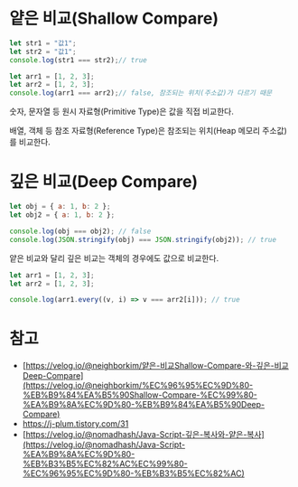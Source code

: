 # 얕은 비교(Shallow Compare)

```jsx
let str1 = "값1";
let str2 = "값1";
console.log(str1 === str2);// true

let arr1 = [1, 2, 3];
let arr2 = [1, 2, 3];
console.log(arr1 === arr2);// false, 참조되는 위치(주소값)가 다르기 때문
```

숫자, 문자열 등 원시 자료형(Primitive Type)은 값을 직접 비교한다.

배열, 객체 등 참조 자료형(Reference Type)은 참조되는 위치(Heap 메모리 주소값)를 비교한다.

# 깊은 비교(Deep Compare)

```jsx
let obj = { a: 1, b: 2 };
let obj2 = { a: 1, b: 2 };

console.log(obj === obj2); // false
console.log(JSON.stringify(obj) === JSON.stringify(obj2)); // true
```

얕은 비교와 달리 깊은 비교는 객체의  경우에도 값으로 비교한다.

```jsx
let arr1 = [1, 2, 3];
let arr2 = [1, 2, 3];

console.log(arr1.every((v, i) => v === arr2[i])); // true
```

# 참고

- [https://velog.io/@neighborkim/얕은-비교Shallow-Compare-와-깊은-비교Deep-Compare](https://velog.io/@neighborkim/%EC%96%95%EC%9D%80-%EB%B9%84%EA%B5%90Shallow-Compare-%EC%99%80-%EA%B9%8A%EC%9D%80-%EB%B9%84%EA%B5%90Deep-Compare)
- https://j-plum.tistory.com/31
- [https://velog.io/@nomadhash/Java-Script-깊은-복사와-얕은-복사](https://velog.io/@nomadhash/Java-Script-%EA%B9%8A%EC%9D%80-%EB%B3%B5%EC%82%AC%EC%99%80-%EC%96%95%EC%9D%80-%EB%B3%B5%EC%82%AC)